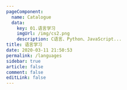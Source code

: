 ```yaml
---
pageComponent: 
  name: Catalogue
  data: 
    key: 01.语言学习
    imgUrl: /img/cs2.png
    description: C语言、Python、JavaScript...
title: 语言学习
date: 2020-03-11 21:50:53
permalink: /languages
sidebar: true
article: false
comment: false
editLink: false
---
```

